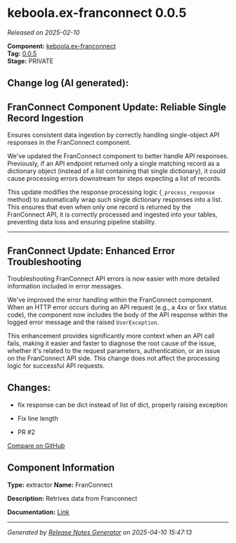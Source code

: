 #  keboola.ex-franconnect 0.0.5

_Released on 2025-02-10_

**Component:** [keboola.ex-franconnect](https://github.com/keboola/component-franconnect)  
**Tag:** [0.0.5](https://github.com/keboola/component-franconnect/releases/tag/0.0.5)  
**Stage:** PRIVATE


## Change log (AI generated):
## FranConnect Component Update: Reliable Single Record Ingestion
Ensures consistent data ingestion by correctly handling single-object API responses in the FranConnect component.

We've updated the FranConnect component to better handle API responses. Previously, if an API endpoint returned only a single matching record as a dictionary object (instead of a list containing that single dictionary), it could cause processing errors downstream for steps expecting a list of records.

This update modifies the response processing logic (`_process_response` method) to automatically wrap such single dictionary responses into a list. This ensures that even when only one record is returned by the FranConnect API, it is correctly processed and ingested into your tables, preventing data loss and ensuring pipeline stability.

---

## FranConnect Update: Enhanced Error Troubleshooting
Troubleshooting FranConnect API errors is now easier with more detailed information included in error messages.

We've improved the error handling within the FranConnect component. When an HTTP error occurs during an API request (e.g., a 4xx or 5xx status code), the component now includes the body of the API response within the logged error message and the raised `UserException`.

This enhancement provides significantly more context when an API call fails, making it easier and faster to diagnose the root cause of the issue, whether it's related to the request parameters, authentication, or an issue on the FranConnect API side. This change does not affect the processing logic for successful API requests.



## Changes:



- fix response can be dict instead of list of dict, properly raising exception 




- Fix line length 




- PR #2 



[Compare on GitHub](https://github.com/keboola/component-franconnect/compare/0.0.4...0.0.5)



## Component Information
**Type:** extractor
**Name:** FranConnect

**Description:** Retrives data from Franconnect


**Documentation:** [Link](https://github.com/keboola/component-franconnect/blob/master/README.md)



---
_Generated by [Release Notes Generator](https://github.com/keboola/release-notes-generator)
on 2025-04-10 15:47:13_